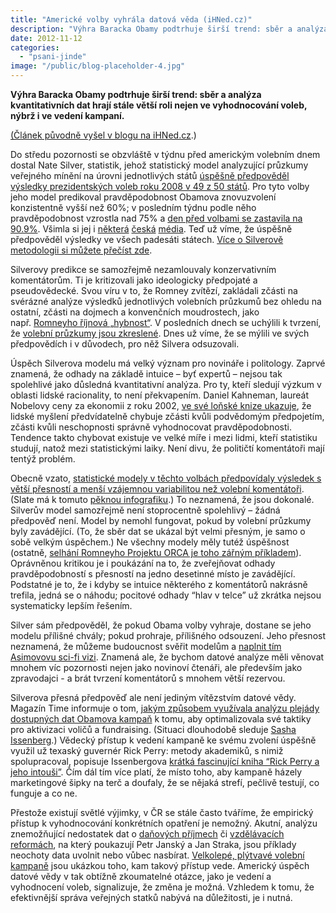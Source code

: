 ```yaml
---
title: "Americké volby vyhrála datová věda (iHNed.cz)"
description: "Výhra Baracka Obamy podtrhuje širší trend: sběr a analýza kvantitativních dat hrají stále větší roli nejen ve vyhodnocování voleb, nýbrž i ve vedení kampaní."
date: 2012-11-12
categories:
  - "psani-jinde"
image: "/public/blog-placeholder-4.jpg"
---
```


**Výhra Baracka Obamy podtrhuje širší trend: sběr a analýza kvantitativních dat hrají stále větší roli nejen ve vyhodnocování voleb, nýbrž i ve vedení kampaní.**

[(Článek původně vyšel v blogu na iHNed.cz](http://podhajsky.blog.ihned.cz/c1-58462780-americke-volby-data).)

<!--more-->

Do středu pozornosti se obzvláště v týdnu před americkým volebním dnem dostal Nate Silver, statistik, jehož statistický model analyzující průzkumy veřejného mínění na úrovni jednotlivých států [úspěšně předpověděl výsledky prezidentských voleb roku 2008 v 49 z 50 států](http://en.wikipedia.org/wiki/FiveThirtyEight#2008_U.S._elections). Pro tyto volby jeho model predikoval pravděpodobnost Obamova znovuzvolení konzistentně vyšší než 60%; v posledním týdnu podle něho pravděpodobnost vzrostla nad 75% a [den před volbami se zastavila na 90.9%](http://fivethirtyeight.blogs.nytimes.com/). Všimla si jej i [některá](http://www.lidovky.cz/statisticky-carodej-predpovedel-obamovo-vitezstvi-ted-je-z-nej-hvezda-1zx-/ln_zahranici.asp?c=A121107_100908_ln_zahranici_jv) [česká](http://www.ceskatelevize.cz/ct24/americke-volby/202391-ny-times-obama-vyhraje-na-92-procent/) [média](http://ihned.cz/c1-58318950-volby-v-usa-blog-az-do-rana). Teď už víme, že úspěšně předpověděl výsledky ve všech padesáti státech. [Více o Silverově metodologii si můžete přečíst zde](http://fivethirtyeight.blogs.nytimes.com/methodology/).

Silverovy predikce se samozřejmě nezamlouvaly konzervativním komentátorům. Ti je kritizovali jako ideologicky předpojaté a pseudovědecké. Svou víru v to, že Romney zvítězí, zakládali zčásti na svérázné analýze výsledků jednotlivých volebních průzkumů bez ohledu na ostatní, zčásti na dojmech a konvenčních moudrostech, jako např. [Romneyho říjnová „hybnost“](http://fivethirtyeight.blogs.nytimes.com/2012/10/25/oct-24-in-polls-romneys-momentum-seems-to-have-stopped/). V posledních dnech se uchýlili k tvrzení, že [volební průzkumy jsou zkreslené](http://www.buzzfeed.com/rubycramer/conservatives-embrace-alternate-polling-reality). Dnes už víme, že se mýlili ve svých předpovědích i v důvodech, pro něž Silvera odsuzovali.

Úspěch Silverova modelu má velký význam pro novináře i politology. Zaprvé znamená, že odhady na základě intuice – byť expertů – nejsou tak spolehlivé jako důsledná kvantitativní analýza. Pro ty, kteří sledují výzkum v oblasti lidské racionality, to není překvapením. Daniel Kahneman, laureát Nobelovy ceny za ekonomii z roku 2002, [ve své loňské knize ukazuje](http://www.amazon.com/Thinking-Fast-Slow-Daniel-Kahneman/dp/0374275637/), že lidské myšlení předvídatelně chybuje zčásti kvůli podvědomým předpojetím, zčásti kvůli neschopnosti správně vyhodnocovat pravděpodobnosti. Tendence takto chybovat existuje ve velké míře i mezi lidmi, kteří statistiku studují, natož mezi statistickými laiky. Není divu, že političtí komentátoři mají tentýž problém.

Obecně vzato, [statistické modely v těchto volbách předpovídaly výsledek s větší přesností a menší vzájemnou variabilitou než volební komentátoři](http://gawker.com/5958260/americas-chief-wizard-nate-silver-had-the-best-election-night-of-anybody-and-heres-why-a-guide). (Slate má k tomuto [pěknou infografiku](http://www.slate.com/articles/news_and_politics/politics/2012/11/pundit_scorecard_checking_pundits_predictions_against_the_actual_results.html).) To neznamená, že jsou dokonalé. Silverův model samozřejmě není stoprocentně spolehlivý – žádná předpověď není. Model by nemohl fungovat, pokud by volební průzkumy byly zavádějící. (To, že sběr dat se ukázal být velmi přesným, je samo o sobě velkým úspěchem.) Ne všechny modely měly tutéž úspěšnost (ostatně, [selhání Romneyho Projektu ORCA je toho zářným příkladem](http://washingtonexaminer.com/stunned-romney-supporters-struggle-to-explain-defeat/article/2512861)). Oprávněnou kritikou je i poukázání na to, že zveřejňovat odhady pravděpodobností s přesností na jedno desetinné místo je zavádějící. Podstatné je to, že i kdyby se intuice některého z komentátorů nakrásně trefila, jedná se o náhodu; pocitové odhady “hlav v telce” už zkrátka nejsou systematicky lepším řešením.

Silver sám předpověděl, že pokud Obama volby vyhraje, dostane se jeho modelu přílišné chvály; pokud prohraje, přílišného odsouzení. Jeho přesnost neznamená, že můžeme budoucnost svěřit modelům a [naplnit tím Asimovovu sci-fi vizi](http://en.wikipedia.org/wiki/Psychohistory_%28fictional%29). Znamená ale, že bychom datové analýze měli věnovat mnohem víc pozornosti nejen jako novinoví čtenáři, ale především jako zpravodajci - a brát tvrzení komentátorů s mnohem větší rezervou.

Silverova přesná předpověď ale není jediným vítězstvím datové vědy. Magazín Time informuje o tom, [jakým způsobem využívala analýzu plejády dostupných dat Obamova kampaň](http://swampland.time.com/2012/11/07/inside-the-secret-world-of-quants-and-data-crunchers-who-helped-obama-win/) k tomu, aby optimalizovala své taktiky pro aktivizaci voličů a fundraising. (Situaci dlouhodobě sleduje [Sasha Issenberg](http://www.slate.com/articles/news_and_politics/victory_lab.html).) Vědecký přístup k vedení kampaně ke svému zvolení úspěšně využil už texaský guvernér Rick Perry: metody akademiků, s nimiž spolupracoval, popisuje Issenbergova [krátká fascinující kniha “Rick Perry a jeho intouši”](http://www.amazon.com/Rick-Perry-His-Eggheads-ebook/dp/B005HE8ED4). Čím dál tím více platí, že místo toho, aby kampaně házely marketingové šipky na terč a doufaly, že se nějaká strefí, pečlivě testují, co funguje a co ne.

Přestože existují světlé výjimky, v ČR se stále často tváříme, že empirický přístup k vyhodnocování konkrétních opatření je nemožný. Akutní, analýzu znemožňující nedostatek dat o [daňových příjmech](http://petrjansky.cz/2012/11/01/ministerstvo-financi-dnes-zverejnilo-dane-zaplacene-jednotlivymi-firmami/) či [vzdělávacích reformách](http://straka.blog.ihned.cz/c1-56100200-reformy-v-soucasne-minulosti-a-budoucnosti-co-ne-vime-o-skolstvi), na který poukazují Petr Janský a Jan Straka, jsou příklady neochoty data uvolnit nebo vůbec nasbírat. [Velkolepé, plýtvavé volební kampaně](http://www.tyden.cz/rubriky/domaci/volby-2010/rekordni-ucet-za-kampan-az-jeden-a-pul-miliardy_171131.html) jsou ukázkou toho, kam takový přístup vede. Americký úspěch datové vědy v tak obtížně zkoumatelné otázce, jako je vedení a vyhodnocení voleb, signalizuje, že změna je možná. Vzhledem k tomu, že efektivnější správa veřejných statků nabývá na důležitosti, je i nutná.

